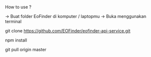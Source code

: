 How to use ? 

-> Buat folder EoFinder di komputer / laptopmu
-> Buka menggunakan terminal

git clone https://github.com/EOFinder/eofinder-api-service.git

npm install

git pull origin master
